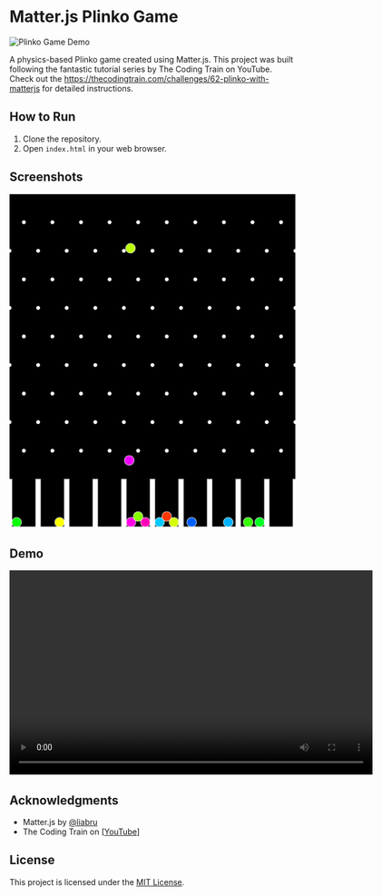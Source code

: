 # Matter.js Plinko Game

![Plinko Game Demo](link_to_demo.gif)

A physics-based Plinko game created using Matter.js. This project was built following the fantastic tutorial series by The Coding Train on YouTube. Check out the https://thecodingtrain.com/challenges/62-plinko-with-matterjs for detailed instructions.

## How to Run

1. Clone the repository.
2. Open `index.html` in your web browser.

## Screenshots

![Screenshot 1](Pegs.png)

## Demo

<video width="640" height="360" controls>
  <source src="demo.mp4" type="video/mp4">
  Your browser does not support the video tag.
</video>

## Acknowledgments

- Matter.js by [@liabru](https://github.com/liabru/Matter-js)
- The Coding Train on [[YouTube]((https://www.youtube.com/@TheCodingTrain))]

## License

This project is licensed under the [MIT License](LICENSE).
